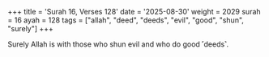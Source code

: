 +++
title = 'Surah 16, Verses 128'
date = '2025-08-30'
weight = 2029
surah = 16
ayah = 128
tags = ["allah", "deed", "deeds", "evil", "good", "shun", "surely"]
+++

Surely Allah is with those who shun evil and who do good ˹deeds˺.